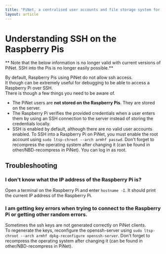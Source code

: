 ```yaml
---
title: "PiNet, a centralised user accounts and file storage system for a Raspberry Pi classroom."
layout: article
---
```


Understanding SSH on the Raspberry Pis
======

** Note that the below information is no longer valid with current versions of PiNet. SSH into the Pis is no longer easily possible.**
   
By default, Raspberry Pis using PiNet do not allow ssh access.   
It though can be extremely useful for debugging to be able to access a Raspberry Pi over SSH.   
There is though a few things you need to be aware of.   
- The PiNet users are **not stored on the Raspberry Pis**. They are stored on the server.   
- The Raspberry Pi verifies the provided credentials when a user enters them by using an SSH connection to the server instead of storing the credentials locally.  
- SSH is enabled by default, although there are no valid user accounts enabled. To SSH into a Raspberry Pi on PiNet, you must enable the root account using ```sudo ltsp-chroot --arch armhf passwd```. Don't forget to recompress the operating system after changing it (can be found in other/NBD-recompress in PiNet). You can log in as root.   
   
## Troubleshooting
### I don't know what the IP address of the Raspberry Pi is?    
Open a terminal on the Raspberry Pi and enter ```hostname -I```. It should print the current IP address of the Raspberry Pi.   

### I am getting key errors when trying to connect to the Raspberry Pi or getting other random errors.   
Sometimes the ssh keys are not generated correctly on PiNet clients.   
To regenerate the keys, reconfigure the openssh-server using ```sudo ltsp-chroot --arch armhf dpkg-reconfigure openssh-server```. Don't forget to recompress the operating system after changing it (can be found in other/NBD-recompress in PiNet).   
